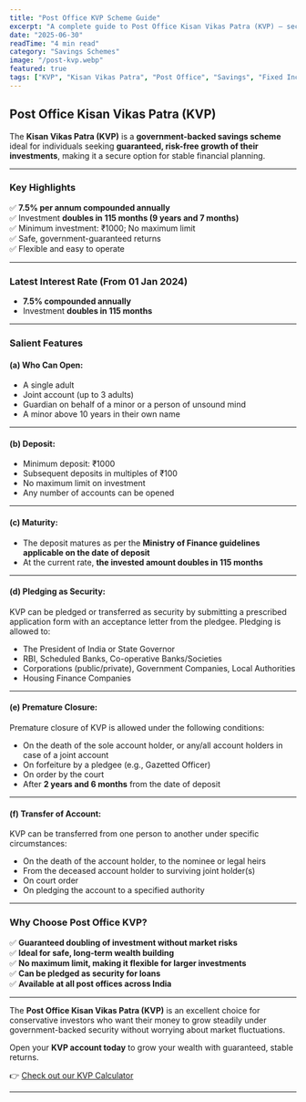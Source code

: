 ```yaml
---
title: "Post Office KVP Scheme Guide"
excerpt: "A complete guide to Post Office Kisan Vikas Patra (KVP) — secure your investment with guaranteed doubling in 115 months at 7.5% interest, under a safe government-backed scheme."
date: "2025-06-30"
readTime: "4 min read"
category: "Savings Schemes"
image: "/post-kvp.webp"
featured: true
tags: ["KVP", "Kisan Vikas Patra", "Post Office", "Savings", "Fixed Income"]
---
```


## Post Office Kisan Vikas Patra (KVP)

The **Kisan Vikas Patra (KVP)** is a **government-backed savings scheme** ideal for individuals seeking **guaranteed, risk-free growth of their investments**, making it a secure option for stable financial planning.

---

### Key Highlights

✅ **7.5% per annum compounded annually**  
✅ Investment **doubles in 115 months (9 years and 7 months)**  
✅ Minimum investment: ₹1000; No maximum limit  
✅ Safe, government-guaranteed returns  
✅ Flexible and easy to operate

---

### Latest Interest Rate (From 01 Jan 2024)

- **7.5% compounded annually**
- Investment **doubles in 115 months**

---

### Salient Features

#### (a) Who Can Open:

- A single adult
- Joint account (up to 3 adults)
- Guardian on behalf of a minor or a person of unsound mind
- A minor above 10 years in their own name

---

#### (b) Deposit:

- Minimum deposit: ₹1000
- Subsequent deposits in multiples of ₹100
- No maximum limit on investment
- Any number of accounts can be opened

---

#### (c) Maturity:

- The deposit matures as per the **Ministry of Finance guidelines applicable on the date of deposit**
- At the current rate, **the invested amount doubles in 115 months**

---

#### (d) Pledging as Security:

KVP can be pledged or transferred as security by submitting a prescribed application form with an acceptance letter from the pledgee. Pledging is allowed to:

- The President of India or State Governor
- RBI, Scheduled Banks, Co-operative Banks/Societies
- Corporations (public/private), Government Companies, Local Authorities
- Housing Finance Companies

---

#### (e) Premature Closure:

Premature closure of KVP is allowed under the following conditions:

- On the death of the sole account holder, or any/all account holders in case of a joint account
- On forfeiture by a pledgee (e.g., Gazetted Officer)
- On order by the court
- After **2 years and 6 months** from the date of deposit

---

#### (f) Transfer of Account:

KVP can be transferred from one person to another under specific circumstances:

- On the death of the account holder, to the nominee or legal heirs
- From the deceased account holder to surviving joint holder(s)
- On court order
- On pledging the account to a specified authority

---

### Why Choose Post Office KVP?

✅ **Guaranteed doubling of investment without market risks**  
✅ **Ideal for safe, long-term wealth building**  
✅ **No maximum limit, making it flexible for larger investments**  
✅ **Can be pledged as security for loans**  
✅ **Available at all post offices across India**

---

The **Post Office Kisan Vikas Patra (KVP)** is an excellent choice for conservative investors who want their money to grow steadily under government-backed security without worrying about market fluctuations.

Open your **KVP account today** to grow your wealth with guaranteed, stable returns.

👉 [Check out our KVP Calculator](/calculator)

---
